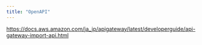 ```yaml
---
title: "OpenAPI"
---
```


https://docs.aws.amazon.com/ja_jp/apigateway/latest/developerguide/api-gateway-import-api.html

